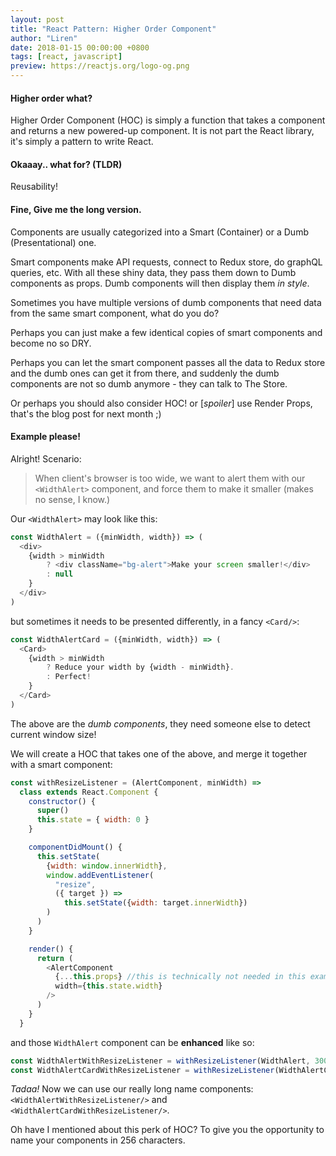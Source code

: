 ```yaml
---
layout: post
title: "React Pattern: Higher Order Component"
author: "Liren"
date: 2018-01-15 00:00:00 +0800
tags: [react, javascript]
preview: https://reactjs.org/logo-og.png
---
```


#### Higher order what?
Higher Order Component (HOC) is simply a function that takes a component and returns a new powered-up component. It is not part the React library, it's simply a pattern to write React.

#### Okaaay.. what for? (TLDR)
Reusability!

#### Fine, Give me the long version.

Components are usually categorized into a Smart (Container) or a Dumb (Presentational) one.

Smart components make API requests, connect to Redux store, do graphQL queries, etc. With all these shiny data, they pass them down to Dumb components as props. Dumb components will then display them *in style*.

Sometimes you have multiple versions of dumb components that need data from the same smart component, what do you do?

Perhaps you can just make a few identical copies of smart components and become no so DRY.

Perhaps you can let the smart component passes all the data to Redux store and the dumb ones can get it from there, and suddenly the dumb components are not so dumb anymore - they can talk to The Store.

Or perhaps you should also consider HOC! or [*spoiler*] use Render Props, that's the blog post for next month ;)

#### Example please!

Alright! Scenario:

>When client's browser is too wide, we want to alert them with our `<WidthAlert>` component, and force them to make it smaller (makes no sense, I know.)

Our `<WidthAlert>` may look like this:
```js
const WidthAlert = ({minWidth, width}) => (
  <div>
    {width > minWidth
        ? <div className="bg-alert">Make your screen smaller!</div>
        : null
    }
  </div>
)
```

but sometimes it needs to be presented differently, in a fancy `<Card/>`:
```js
const WidthAlertCard = ({minWidth, width}) => (
  <Card>
    {width > minWidth
        ? Reduce your width by {width - minWidth}.
        : Perfect!
    }
  </Card>
)
```

The above are the *dumb components*, they need someone else to detect current window size!

We will create a HOC that takes one of the above, and merge it together with a smart component:

```js
const withResizeListener = (AlertComponent, minWidth) =>
  class extends React.Component {
    constructor() {
      super()
      this.state = { width: 0 }
    }

    componentDidMount() {
      this.setState(
        {width: window.innerWidth},
        window.addEventListener(
          "resize",
          ({ target }) =>
            this.setState({width: target.innerWidth})
        )
      )
    }

    render() {
      return (
        <AlertComponent
          {...this.props} //this is technically not needed in this example
          width={this.state.width}
        />
      )
    }
  }
```

and those `WidthAlert` component can be **enhanced** like so:
```js
const WidthAlertWithResizeListener = withResizeListener(WidthAlert, 300)
const WidthAlertCardWithResizeListener = withResizeListener(WidthAlertCard, 300)
```

*Tadaa!* Now we can use our really long name components: `<WidthAlertWithResizeListener/>` and `<WidthAlertCardWithResizeListener/>`.

Oh have I mentioned about this perk of HOC? To give you the opportunity to name your components in 256 characters.
